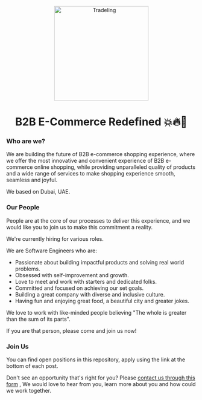 <p align="center">
<img src="https://i.ibb.co/ZzDxjFC/tl.png" alt="Tradeling" width="250"/>
  </p>
  
<h1 align="center">B2B E-Commerce Redefined 💥🔥🚀</h1>

### Who are we?
We are building the future of B2B e-commerce shopping experience, where we offer the most innovative and convenient experience of B2B e-commerce online shopping, while providing unparalleled quality of products and a wide range of services to make shopping experience smooth, seamless and joyful.
 
We based on Dubai, UAE.

### Our People
People are at the core of our processes to deliver this experience, and we would like you to join us to make this commitment a reality.

We're currently hiring for various roles. 

We are Software Engineers who are:
- Passionate about building impactful products and solving real world problems.
- Obsessed with self-improvement and growth.
- Love to meet and work with starters and dedicated folks. 
- Committed and focused on achieving our set goals.
- Building a great company with diverse and inclusive culture. 
- Having fun and enjoying great food, a beautiful city and greater jokes.

We love to work with like-minded people believing "The whole is greater than the sum of its parts".
 
If you are that person, please come and join us now! 

### Join Us
You can find open positions in this repository, apply using the link at the bottom of each post. 

Don't see an opportunity that's right for you? Please [contact us through this form](https://airtable.com/shrWRnuVTM2wepq6b) , We would love to hear from you, learn more about you and how could we work together.

